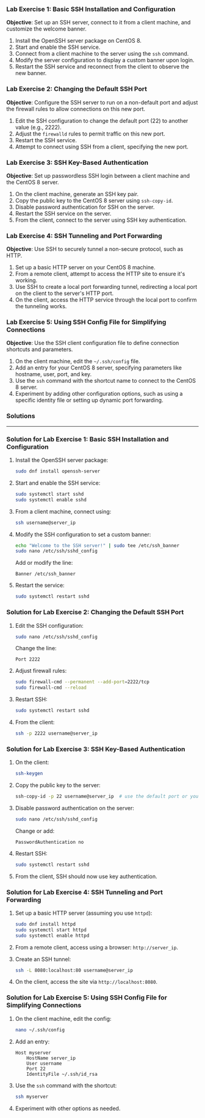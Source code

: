 ### Lab Exercise 1: Basic SSH Installation and Configuration

**Objective**: Set up an SSH server, connect to it from a client machine, and customize the welcome banner.

1. Install the OpenSSH server package on CentOS 8.
2. Start and enable the SSH service.
3. Connect from a client machine to the server using the `ssh` command.
4. Modify the server configuration to display a custom banner upon login.
5. Restart the SSH service and reconnect from the client to observe the new banner.

### Lab Exercise 2: Changing the Default SSH Port

**Objective**: Configure the SSH server to run on a non-default port and adjust the firewall rules to allow connections on this new port.

1. Edit the SSH configuration to change the default port (22) to another value (e.g., 2222).
2. Adjust the `firewalld` rules to permit traffic on this new port.
3. Restart the SSH service.
4. Attempt to connect using SSH from a client, specifying the new port.

### Lab Exercise 3: SSH Key-Based Authentication

**Objective**: Set up passwordless SSH login between a client machine and the CentOS 8 server.

1. On the client machine, generate an SSH key pair.
2. Copy the public key to the CentOS 8 server using `ssh-copy-id`.
3. Disable password authentication for SSH on the server.
4. Restart the SSH service on the server.
5. From the client, connect to the server using SSH key authentication.

### Lab Exercise 4: SSH Tunneling and Port Forwarding

**Objective**: Use SSH to securely tunnel a non-secure protocol, such as HTTP.

1. Set up a basic HTTP server on your CentOS 8 machine.
2. From a remote client, attempt to access the HTTP site to ensure it's working.
3. Use SSH to create a local port forwarding tunnel, redirecting a local port on the client to the server's HTTP port.
4. On the client, access the HTTP service through the local port to confirm the tunneling works.

### Lab Exercise 5: Using SSH Config File for Simplifying Connections

**Objective**: Use the SSH client configuration file to define connection shortcuts and parameters.

1. On the client machine, edit the `~/.ssh/config` file.
2. Add an entry for your CentOS 8 server, specifying parameters like hostname, user, port, and key.
3. Use the `ssh` command with the shortcut name to connect to the CentOS 8 server.
4. Experiment by adding other configuration options, such as using a specific identity file or setting up dynamic port forwarding.


### Solutions
---


### Solution for Lab Exercise 1: Basic SSH Installation and Configuration

1. Install the OpenSSH server package:
   ```bash
   sudo dnf install openssh-server
   ```

2. Start and enable the SSH service:
   ```bash
   sudo systemctl start sshd
   sudo systemctl enable sshd
   ```

3. From a client machine, connect using:
   ```bash
   ssh username@server_ip
   ```

4. Modify the SSH configuration to set a custom banner:
   ```bash
   echo "Welcome to the SSH server!" | sudo tee /etc/ssh_banner
   sudo nano /etc/ssh/sshd_config
   ```
   Add or modify the line:
   ```
   Banner /etc/ssh_banner
   ```

5. Restart the service:
   ```bash
   sudo systemctl restart sshd
   ```

### Solution for Lab Exercise 2: Changing the Default SSH Port

1. Edit the SSH configuration:
   ```bash
   sudo nano /etc/ssh/sshd_config
   ```
   Change the line:
   ```
   Port 2222
   ```

2. Adjust firewall rules:
   ```bash
   sudo firewall-cmd --permanent --add-port=2222/tcp
   sudo firewall-cmd --reload
   ```

3. Restart SSH:
   ```bash
   sudo systemctl restart sshd
   ```

4. From the client:
   ```bash
   ssh -p 2222 username@server_ip
   ```

### Solution for Lab Exercise 3: SSH Key-Based Authentication

1. On the client:
   ```bash
   ssh-keygen
   ```

2. Copy the public key to the server:
   ```bash
   ssh-copy-id -p 22 username@server_ip  # use the default port or your custom port
   ```

3. Disable password authentication on the server:
   ```bash
   sudo nano /etc/ssh/sshd_config
   ```
   Change or add:
   ```
   PasswordAuthentication no
   ```

4. Restart SSH:
   ```bash
   sudo systemctl restart sshd
   ```

5. From the client, SSH should now use key authentication.

### Solution for Lab Exercise 4: SSH Tunneling and Port Forwarding

1. Set up a basic HTTP server (assuming you use `httpd`):
   ```bash
   sudo dnf install httpd
   sudo systemctl start httpd
   sudo systemctl enable httpd
   ```

2. From a remote client, access using a browser: `http://server_ip`.

3. Create an SSH tunnel:
   ```bash
   ssh -L 8080:localhost:80 username@server_ip
   ```

4. On the client, access the site via `http://localhost:8080`.

### Solution for Lab Exercise 5: Using SSH Config File for Simplifying Connections

1. On the client machine, edit the config:
   ```bash
   nano ~/.ssh/config
   ```

2. Add an entry:
   ```
   Host myserver
       HostName server_ip
       User username
       Port 22
       IdentityFile ~/.ssh/id_rsa
   ```

3. Use the `ssh` command with the shortcut:
   ```bash
   ssh myserver
   ```

4. Experiment with other options as needed.


